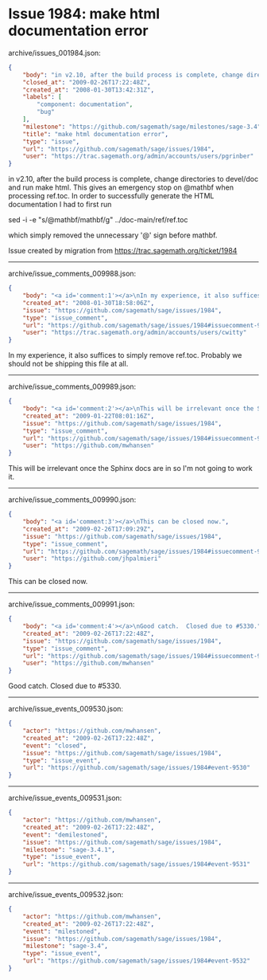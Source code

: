 # Issue 1984: make html documentation error

archive/issues_001984.json:
```json
{
    "body": "in v2.10, after the build process is complete, change directories to devel/doc and run make html. This gives an emergency stop on \\@mathbf when processing ref.toc. In order to successfully generate the HTML documentation I  had to first run \n\nsed -i -e \"s/@mathbf/mathbf/g\" ../doc-main/ref/ref.toc\n\nwhich simply removed the unnecessary '@' sign before mathbf.\n\nIssue created by migration from https://trac.sagemath.org/ticket/1984\n\n",
    "closed_at": "2009-02-26T17:22:48Z",
    "created_at": "2008-01-30T13:42:31Z",
    "labels": [
        "component: documentation",
        "bug"
    ],
    "milestone": "https://github.com/sagemath/sage/milestones/sage-3.4",
    "title": "make html documentation error",
    "type": "issue",
    "url": "https://github.com/sagemath/sage/issues/1984",
    "user": "https://trac.sagemath.org/admin/accounts/users/pgrinber"
}
```
in v2.10, after the build process is complete, change directories to devel/doc and run make html. This gives an emergency stop on \@mathbf when processing ref.toc. In order to successfully generate the HTML documentation I  had to first run 

sed -i -e "s/@mathbf/mathbf/g" ../doc-main/ref/ref.toc

which simply removed the unnecessary '@' sign before mathbf.

Issue created by migration from https://trac.sagemath.org/ticket/1984





---

archive/issue_comments_009988.json:
```json
{
    "body": "<a id='comment:1'></a>\nIn my experience, it also suffices to simply remove ref.toc.  Probably we should not be shipping this file at all.",
    "created_at": "2008-01-30T18:58:06Z",
    "issue": "https://github.com/sagemath/sage/issues/1984",
    "type": "issue_comment",
    "url": "https://github.com/sagemath/sage/issues/1984#issuecomment-9988",
    "user": "https://trac.sagemath.org/admin/accounts/users/cwitty"
}
```

<a id='comment:1'></a>
In my experience, it also suffices to simply remove ref.toc.  Probably we should not be shipping this file at all.



---

archive/issue_comments_009989.json:
```json
{
    "body": "<a id='comment:2'></a>\nThis will be irrelevant once the Sphinx docs are in so I'm not going to work it.",
    "created_at": "2009-01-22T08:01:16Z",
    "issue": "https://github.com/sagemath/sage/issues/1984",
    "type": "issue_comment",
    "url": "https://github.com/sagemath/sage/issues/1984#issuecomment-9989",
    "user": "https://github.com/mwhansen"
}
```

<a id='comment:2'></a>
This will be irrelevant once the Sphinx docs are in so I'm not going to work it.



---

archive/issue_comments_009990.json:
```json
{
    "body": "<a id='comment:3'></a>\nThis can be closed now.",
    "created_at": "2009-02-26T17:09:29Z",
    "issue": "https://github.com/sagemath/sage/issues/1984",
    "type": "issue_comment",
    "url": "https://github.com/sagemath/sage/issues/1984#issuecomment-9990",
    "user": "https://github.com/jhpalmieri"
}
```

<a id='comment:3'></a>
This can be closed now.



---

archive/issue_comments_009991.json:
```json
{
    "body": "<a id='comment:4'></a>\nGood catch.  Closed due to #5330.",
    "created_at": "2009-02-26T17:22:48Z",
    "issue": "https://github.com/sagemath/sage/issues/1984",
    "type": "issue_comment",
    "url": "https://github.com/sagemath/sage/issues/1984#issuecomment-9991",
    "user": "https://github.com/mwhansen"
}
```

<a id='comment:4'></a>
Good catch.  Closed due to #5330.



---

archive/issue_events_009530.json:
```json
{
    "actor": "https://github.com/mwhansen",
    "created_at": "2009-02-26T17:22:48Z",
    "event": "closed",
    "issue": "https://github.com/sagemath/sage/issues/1984",
    "type": "issue_event",
    "url": "https://github.com/sagemath/sage/issues/1984#event-9530"
}
```



---

archive/issue_events_009531.json:
```json
{
    "actor": "https://github.com/mwhansen",
    "created_at": "2009-02-26T17:22:48Z",
    "event": "demilestoned",
    "issue": "https://github.com/sagemath/sage/issues/1984",
    "milestone": "sage-3.4.1",
    "type": "issue_event",
    "url": "https://github.com/sagemath/sage/issues/1984#event-9531"
}
```



---

archive/issue_events_009532.json:
```json
{
    "actor": "https://github.com/mwhansen",
    "created_at": "2009-02-26T17:22:48Z",
    "event": "milestoned",
    "issue": "https://github.com/sagemath/sage/issues/1984",
    "milestone": "sage-3.4",
    "type": "issue_event",
    "url": "https://github.com/sagemath/sage/issues/1984#event-9532"
}
```
